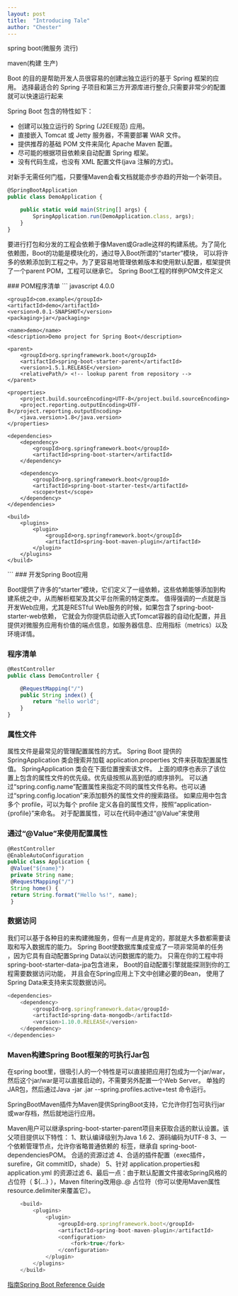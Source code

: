 ```yaml
---
layout: post
title:  "Introducing Tale"
author: "Chester"
---
```


<p class="lead">
spring boot(微服务 流行)
</p>
<p class="lead">
maven(构建 生产)
</p>

Boot 的目的是帮助开发人员很容易的创建出独立运行的基于 Spring 框架的应用。
选择最适合的 Spring 子项目和第三方开源库进行整合,只需要非常少的配置就可以快速运行起来

Spring Boot 包含的特性如下：

* 创建可以独立运行的 Spring (J2EE规范) 应用。
* 直接嵌入 Tomcat 或 Jetty 服务器，不需要部署 WAR 文件。
* 提供推荐的基础 POM 文件来简化 Apache Maven 配置。
* 尽可能的根据项目依赖来自动配置 Spring 框架。
* 没有代码生成，也没有 XML 配置文件(java 注解的方式)。

对新手无需任何门槛，只要懂Maven会看文档就能亦步亦趋的开始一个新项目。

``` javascript
@SpringBootApplication
public class DemoApplication {

	public static void main(String[] args) {
		SpringApplication.run(DemoApplication.class, args);
	}
}
```

<p class="lead">
要进行打包和分发的工程会依赖于像Maven或Gradle这样的构建系统。为了简化依赖图，Boot的功能是模块化的，通过导入Boot所谓的“starter”模块，
可以将许多的依赖添加到工程之中。为了更容易地管理依赖版本和使用默认配置，框架提供了一个parent POM，工程可以继承它。
Spring Boot工程的样例POM文件定义
</p>
### POM程序清单
``` javascript
<?xml version="1.0" encoding="UTF-8"?>
<project xmlns="http://maven.apache.org/POM/4.0.0" xmlns:xsi="http://www.w3.org/2001/XMLSchema-instance"
	xsi:schemaLocation="http://maven.apache.org/POM/4.0.0 http://maven.apache.org/xsd/maven-4.0.0.xsd">
	<modelVersion>4.0.0</modelVersion>

	<groupId>com.example</groupId>
	<artifactId>demo</artifactId>
	<version>0.0.1-SNAPSHOT</version>
	<packaging>jar</packaging>

	<name>demo</name>
	<description>Demo project for Spring Boot</description>

	<parent>
		<groupId>org.springframework.boot</groupId>
		<artifactId>spring-boot-starter-parent</artifactId>
		<version>1.5.1.RELEASE</version>
		<relativePath/> <!-- lookup parent from repository -->
	</parent>

	<properties>
		<project.build.sourceEncoding>UTF-8</project.build.sourceEncoding>
		<project.reporting.outputEncoding>UTF-8</project.reporting.outputEncoding>
		<java.version>1.8</java.version>
	</properties>

	<dependencies>
		<dependency>
			<groupId>org.springframework.boot</groupId>
			<artifactId>spring-boot-starter</artifactId>
		</dependency>

		<dependency>
			<groupId>org.springframework.boot</groupId>
			<artifactId>spring-boot-starter-test</artifactId>
			<scope>test</scope>
		</dependency>
	</dependencies>

	<build>
		<plugins>
			<plugin>
				<groupId>org.springframework.boot</groupId>
				<artifactId>spring-boot-maven-plugin</artifactId>
			</plugin>
		</plugins>
	</build>


</project>
```
### 开发Spring Boot应用

Boot提供了许多的“starter”模块，它们定义了一组依赖，这些依赖能够添加到构建系统之中，从而解析框架及其父平台所需的特定类库。
值得强调的一点就是当开发Web应用，尤其是RESTful Web服务的时候，如果包含了spring-boot-starter-web依赖，
它就会为你提供启动嵌入式Tomcat容器的自动化配置，并且提供对微服务应用有价值的端点信息，如服务器信息、应用指标（metrics）以及环境详情。

### 程序清单
``` javascript
@RestController
public class DemoController {

    @RequestMapping("/")
    public String index() {
        return "hello world";
    }
}
```

### 属性文件

属性文件是最常见的管理配置属性的方式。
Spring Boot 提供的 SpringApplication 类会搜索并加载 application.properties 文件来获取配置属性值。
SpringApplication 类会在下面位置搜索该文件。
上面的顺序也表示了该位置上包含的属性文件的优先级。优先级按照从高到低的顺序排列。
可以通过“spring.config.name”配置属性来指定不同的属性文件名称。也可以通过“spring.config.location”来添加额外的属性文件的搜索路径。
如果应用中包含多个 profile，可以为每个 profile 定义各自的属性文件，按照“application-{profile}”来命名。
对于配置属性，可以在代码中通过“@Value”来使用

### 通过“@Value”来使用配置属性

``` javascript
@RestController
@EnableAutoConfiguration
public class Application {
 @Value("${name}")
 private String name;
 @RequestMapping("/")
 String home() {
 return String.format("Hello %s!", name);
 }
```
### 数据访问

我们可以基于各种目的来构建微服务，但有一点是肯定的，那就是大多数都需要读取和写入数据库的能力。
Spring Boot使数据库集成变成了一项非常简单的任务
，因为它具有自动配置Spring Data以访问数据库的能力。
只需在你的工程中将spring-boot-starter-data-jpa包含进来，
Boot的自动配置引擎就能探测到你的工程需要数据访问功能，
并且会在Spring应用上下文中创建必要的Bean，
使用了Spring Data来支持来实现数据访问。

``` javascript
<dependencies>
    <dependency>
        <groupId>org.springframework.data</groupId>
        <artifactId>spring-data-mongodb</artifactId>
        <version>1.10.0.RELEASE</version>
    </dependency>
</dependencies>
```


### Maven构建Spring Boot框架的可执行Jar包

在spring boot里，很吸引人的一个特性是可以直接把应用打包成为一个jar/war，
然后这个jar/war是可以直接启动的，不需要另外配置一个Web Server。
单独的JAR包，然后通过Java -jar <name>.jar --spring.profiles.active=test 命令运行。

SpringBootMaven插件为Maven提供SpringBoot支持，它允许你打包可执行jar或war存档，然后就地运行应用。

Maven用户可以继承spring-boot-starter-parent项目来获取合适的默认设置。该父项目提供以下特性：
1、默认编译级别为Java 1.6
2、源码编码为UTF-8
3、一个依赖管理节点，允许你省略普通依赖的 <version>标签，继承自 spring-boot-dependenciesPOM。
      合适的资源过滤
4、合适的插件配置（exec插件，surefire，Git commitID，shade）
5、针对 application.properties和application.yml 的资源过滤
6、最后一点：由于默认配置文件接收Spring风格的占位符（ ${...} ），Maven  filtering改用@..@ 占位符（你可以使用Maven属性 resource.delimiter来覆盖它）。

``` javascript
    <build>
        <plugins>
            <plugin>
                <groupId>org.springframework.boot</groupId>
                <artifactId>spring-boot-maven-plugin</artifactId>
                <configuration>
                    <fork>true</fork>
                </configuration>
            </plugin>
        </plugins>
    </build>
```
<a href="http://docs.spring.io/spring-boot/docs/current-SNAPSHOT/reference/htmlsingle/#using-boot-importing-configuration">指南Spring Boot Reference Guide</a>


